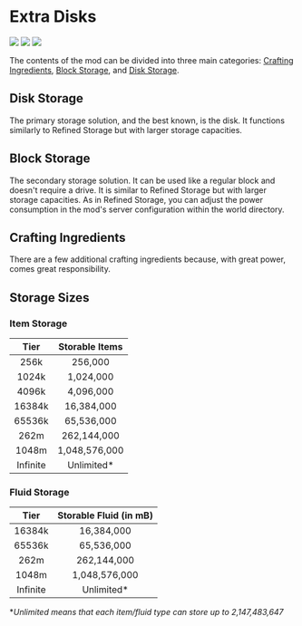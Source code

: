 # Extra Disks
[![](https://badges.moddingx.org/modrinth/downloads/extra-disks?style=flat)](https://modrinth.com/mod/extra-disks)
[![](https://badges.moddingx.org/curseforge/downloads/351491?style=flat)](https://www.curseforge.com/minecraft/mc-mods/extra-disks)
[![](https://img.shields.io/github/issues-raw/ChaoticTrials/ExtraDisks?style=flat-square)](https://github.com/ChaoticTrials/ExtraDisks)

The contents of the mod can be divided into three main
categories: [Crafting Ingredients](#crafting-ingredients), [Block Storage](#block-storage),
and [Disk Storage](#disk-storage).

## Disk Storage
The primary storage solution, and the best known, is the disk. It functions similarly to Refined Storage but with larger
storage capacities.

## Block Storage
The secondary storage solution. It can be used like a regular block and doesn't require a drive. It is similar to
Refined Storage but with larger storage capacities. As in Refined Storage, you can adjust the power consumption in the
mod's server configuration within the world directory.

## Crafting Ingredients
There are a few additional crafting ingredients because, with great power, comes great responsibility.

## Storage Sizes

### Item Storage

|   Tier   | Storable Items |
|:--------:|:--------------:|
|   256k   |    256,000     |
|  1024k   |   1,024,000    |
|  4096k   |   4,096,000    |
|  16384k  |   16,384,000   |
|  65536k  |   65,536,000   |
|   262m   |  262,144,000   |
|  1048m   | 1,048,576,000  |
| Infinite |   Unlimited*   |

### Fluid Storage

|   Tier   | Storable Fluid (in mB) |
|:--------:|:----------------------:|
|  16384k  |       16,384,000       |
|  65536k  |       65,536,000       |
|   262m   |      262,144,000       |
|  1048m   |     1,048,576,000      |
| Infinite |       Unlimited*       |

**Unlimited means that each item/fluid type can store up to 2,147,483,647*
